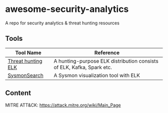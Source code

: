 # awesome-security-analytics

A repo for security analytics &amp; threat hunting resources

## Tools

Tool Name|Reference
---------|---------
[Threat hunting ELK](https://github.com/Cyb3rWard0g/HELK)|A hunting-purpose ELK distribution consists of ELK, Kafka, Spark etc.
[SysmonSearch](https://github.com/JPCERTCC/SysmonSearch)|A Sysmon visualization tool with ELK

## Content

MITRE ATT&CK: https://attack.mitre.org/wiki/Main_Page


